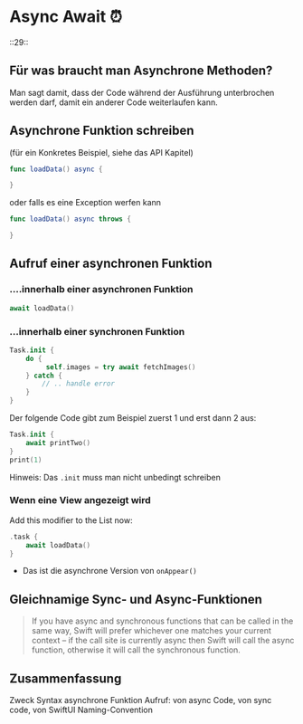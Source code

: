 # Async Await ⏰
::29::

## Für was braucht man Asynchrone Methoden?

Man sagt damit, dass der Code während der Ausführung unterbrochen werden darf, damit ein anderer Code weiterlaufen kann.

## Asynchrone Funktion schreiben

(für ein Konkretes Beispiel, siehe das API Kapitel)
```swift
func loadData() async {

}
```

oder falls es eine Exception werfen kann

```swift
func loadData() async throws {

}
```

## Aufruf einer asynchronen Funktion

### ….innerhalb einer asynchronen Funktion

```swift
await loadData()
```

### …innerhalb einer synchronen Funktion

```swift
Task.init {
	do {
		 self.images = try await fetchImages()
    } catch {
    	// .. handle error
    }
}
```

Der folgende Code gibt zum Beispiel zuerst 1 und erst dann 2 aus:

```swift
Task.init {
	await printTwo()
}
print(1)
```

Hinweis: Das `.init` muss man nicht unbedingt schreiben

### Wenn eine View angezeigt wird

Add this modifier to the List now:

```swift
.task {
    await loadData()
}
```

- Das ist die asynchrone Version von `onAppear()`


## Gleichnamige Sync- und Async-Funktionen

> If you have async and synchronous functions that can be called in the same way, Swift will prefer whichever one matches your current context – if the call site is currently async then Swift will call the async function, otherwise it will call the synchronous function.

## Zusammenfassung
Zweck
Syntax asynchrone Funktion
Aufruf: von async Code, von sync code, von SwiftUI
Naming-Convention